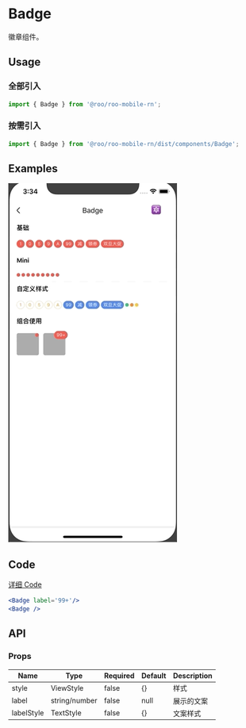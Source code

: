 # Badge

徽章组件。

## Usage

### 全部引入
```js
import { Badge } from '@roo/roo-mobile-rn';
```

### 按需引入
```js
import { Badge } from '@roo/roo-mobile-rn/dist/components/Badge';
```

## Examples

![image](../images/Badge/1.gif)

## Code
[详细 Code](../../examples/Badge/index.tsx)

```jsx
<Badge label='99+'/>
<Badge />
```

## API

### Props
| Name | Type | Required | Default | Description |
| ---- | ---- | ---- | ---- | ---- |
| style | ViewStyle | false | {} | 样式 |
| label | string/number | false | null | 展示的文案 |
| labelStyle | TextStyle | false | {} | 文案样式 |
